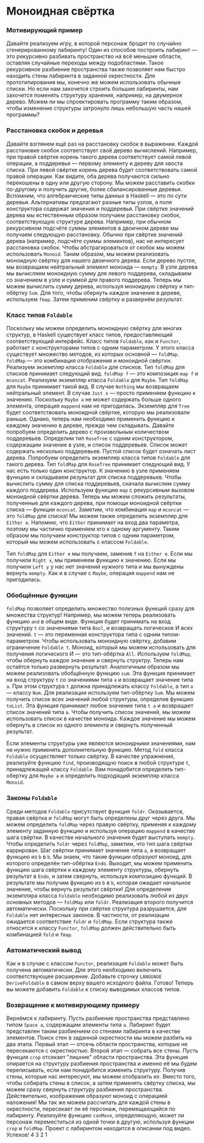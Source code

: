 Моноидная свёртка
===

### Мотивирующий пример

Давайте реализуем игру, в которой персонаж бродит по случайно сгенерированному лабиринту!
Один из способов построить лабиринт — это рекурсивно разбивать пространство на всё меньшие области,                           оставляя случайные переходы между подобластями.
Такое рекурсивное разбиение пространства также позволяет нам быстро находить стены лабиринта в заданной окрестности.
Для прототипирования мы, конечно же можем использовать обычные списки.
Но если нам захочется строить большие лабиринты, нам захочется поменять структуру хранения, например, на двумерное дерево.
Можем ли мы спроектировать программу таким образом, чтобы изменение структуры затронуло лишь небольшую часть нашей программы?

### Расстановка скобок и деревья

Давайте взглянем ещё раз на расстановку скобок в выражении.
Каждой расстановке скобок соответствует своё дерево вычислений.
Например, при правой свёртке корень такого дерева соответствует самой левой операции, а поддеревья —
первому элементу и дереву для хвоста списка.
При левой свёртке корень дерева будет соответствовать самой правой операции.
Как видите, оба дерева получаются сильно перекошены в одну или другую сторону.
Мы можем расставить скобки по-другому и получить другие, более сбалансированные деревья.
Вспомним, что алгебраические типы данных в Haskell — это по сути деревья.
Альтернативы предлагают разные типы узлов, а поля конструктора содержат значения и поддеревья.
При свёртке значений дерева мы естественным образом получаем расстановку скобок, соответствующую структуре дерева.
Например, при обычном рекурсивном подсчёте суммы элементов в двоичном дереве мы получаем следующую расстановку.
Обычно при свёртке значений дерева (например, подсчёте суммы элементов), нас не интересует расстановка скобок.
Чтобы абстрагироваться от скобок мы можем использовать `Monoid`.
Таким образом, мы можем реализовать моноидную свёртку для нашего двоичного дерева.
Если дерево пустое, мы возвращаем нейтральный элемент моноида — `mempty`.
В узле дерева мы вычисляем моноидную сумму для левого поддерева, складываем со значением в узле и суммой для правого поддерева.
Теперь мы можем вычислить сумму дерева, используя моноидную свёртку и тип-обёртку `Sum`.
Для того, чтобы обернуть каждое значение в дереве, используем `fmap`.
Затем применим свёртку и развернём результат.

### Класс типов `Foldable`

Поскольку мы можем определить моноидную свёртку для многих структур, в Haskell существует класс типов, предоставляющий соответствующий интерфейс.
Класс типов `Foldable`, как и `Functor`, работает с конструкторами типов с одним параметром.
У этого класса существует множество методов, из которых основной — `foldMap`.
`foldMap` — это комбинация отображения и моноидной свёртки.
Реализуем экземпляр класса `Foldable` для списков. Тип `foldMap` для списков принимает следующий вид.
`foldMap f` — это композиция `map f` и `mconcat`.
Реализуем экземпляр класса `Foldable` для `Maybe`. Тип `foldMap` для `Maybe` принимает такой вид.
В случае `Nothing` мы возвращаем нейтральный элемент.
В случае `Just x` — просто применяем функцию к значению.
Поскольку `Maybe a` не может содержать больше одного элемента, операция `mappend` нам не пригодилась.
Экземпляр для `Tree` будет соответствовать моноидной свёртке, которую мы реализовали раньше.
Однако, теперь нам необходимо применить функцию к каждому значению в дереве, прежде чем складывать.
Давайте попробуем определить дерево с произвольным количеством поддеревьев.
Определим тип `RoseTree` с одним конструктором, содержащим значение в узле, и список поддеревьев.
Список может содержать несколько поддеревьев. Пустой список будет означать лист дерева.
Попробуем определить экземпляр класса типов `Foldable` для такого дерева.
Тип `foldMap` для `RoseTree` принимает следующий вид.
У нас есть только один конструктор.
К значению в узле применяем функцию и складываем результат для списка поддеревьев.
Чтобы вычислить сумму для списка поддеревьев, сначала вычислим сумму каждого поддерева.
Используем функцию `map` с рекурсивным вызовом моноидной свёртки дерева.
Теперь мы можем сложить результаты, полученные для каждого дерева, при помощи моноидной свёртки списка — функции `mconcat`.
Заметим, что комбинация `map` и `mconcat` — это `foldMap` для списка!
Мы можем также определить экземпляр для `Either e`.
Напомню, что `Either` принимает на вход два параметра, поэтому мы частично применяем его к одному аргументу.
Таким образом мы получаем конструктор типов с одним параметром, который мы можем использовать с классом `Foldable`.

Тип `foldMap` для `Either e` мы получаем, заменив `f` на `Either e`.
Если мы получили `Right x`, мы применяем функцию к значению.
Если мы получили `Left y` у нас нет значений нужного типа и мы вынуждены вернуть `mempty`.
Как и в случае с `Maybe`, операция `mappend` нам не пригодилась.

### Обобщённые функции

`foldMap` позволяет определить множество полезных функций сразу для множества структур!
Например, мы можем теперь реализовать функцию `and` в общем виде.
Функция будет принимать на вход структуру `t` со значениями типа `Bool`, и возвращать логическое И всех значений.
`t` — это переменная конструктора типа с одним типом-параметром.
Чтобы использовать моноидную свёртку, добавим ограничение `Foldable t`.
Моноид, который мы можем использовать для получения логического И — это тип-обёртка `All`.
Используем `foldMap`, чтобы обернуть каждое значение и свернуть структру.
Теперь нам остаётся только развернуть результат.
Аналогичным образом мы можем реализовать обобщённую функцию `sum`.
Эта функция принимает на вход структуру `t` со значениями типа `a` и возвращает значение типа `a`.
При этом структура `t` должна принадлежать классу `Foldable`,                   а тип `a` — классу `Num`.
Для реализации используем тип-обёртку `Sum`.
Мы можем получить список всех значений любой структуры, определив функцию `toList`.
Эта функция принимает любое значение типа `t a` и возвращает список значений типа `a`.
Чтобы получить список значений, мы можем использовать список в качестве моноида.
Каждое значение мы можем обернуть в список из одного элемента и свернуть полученный результат.

Если элементы структуры уже являются моноидными значениями, нам не нужно применять дополнительную функцию.
Метод `fold` класса `Foldable` осуществляет только свёртку.
В качестве упражнения, реализуйте функцию `find`, производящую поиск в любой структуре `t`, принадлежащей классу `Foldable`.
Вам понадобится определить тип-обертку для `Maybe a` и определить подходящий экземпляр класса `Monoid`.

### Законы `Foldable`

Среди методов `Foldable` присутствует функция `foldr`.
Оказывается, правая свёртка и `foldMap` могут   быть  определены  друг  через друга.
Мы можем определить `foldMap` через правую свёртку, применяя к каждому элементу заданную функцию
и используя операцию `mappend` в качестве шага свёртки.
В качестве начального значения будет выступать `mempty`.
Чтобы определить `foldr` через `foldMap`, заметим, что тип шага свёртки каррирован.
Шаг свёртки принимает значение типа `a`, а возвращает функцию из `b` в `b`.
Мы знаем, что такие функции образуют моноид, для которого определён тип-обёртка `Endo`.
Выходит, мы можем применить функцию шага свёртки к каждому элементу структуры, обернуть результат в `Endo`, и затем свернуть, используя композицию функций. В результате мы получим функцию из `b` в `b`, которая ожидает начальное значение, чтобы вернуть результат свёртки!
Для определения экземпляра класса `Foldable` необходимо реализовать любой из двух основных методов — `foldMap` или `foldr`. Реализация второго получится автоматически.
Поскольку при свёртке структура разрушается, для `Foldable` нет интересных законов.
В частности, от реализации ожидается соответствие `foldr` и `foldMap`.
Если структура также относится к классу `Functor`, `foldMap` должен действительно быть комбинацией `fold` и `fmap`.

### Автоматический вывод

Как и в случае с классом `Functor`, реализация `Foldable` может быть получена автоматически.
Для этого необходимо включить соответствующее расширение.
Добавьте строчку `LANGUAGE DeriveFoldable` в самом верху вашего исходного файла.
Готово! Теперь вы можете добавить `Foldable` к списку выводимых классов типов.

### Возвращение к мотивирующему примеру

Вернёмся к лабиринту.
Пусть разбиение пространства представлено типом `Space a`, содержащим элементы типа `a`.
Лабиринт будет представлен таким разбиением со стенами лабиринта в качестве элементов.
Поиск стен в заданной окрестности мы можем разбить на два этапа.
Первый этап — отсечь области пространства, которые не пересекаются с окрестностью.
Второй этап — собрать все стены.
Пусть функция `crop` отсекает "лишние" области пространства.
Эта функция опирается на структуру разбиения пространства и именно её мы будем переписывать, если нам понадобится изменить структуру.
Получив стены, которые нас интересуют, мы можем отобразить их.
Вместо того, чтобы собирать стены в список, а затем применять свёртку списка, мы можем сразу свернуть структуру разбиения пространства.
Действительно, изображения образуют моноид с операцией наложения!
Мы так же можем рассчитать для каждой стены в окрестности, пересекает ли её персонаж, перемещающийся по лабиринту.
Реализуйте функцию `canMove`, определяющую, может ли персонаж переместиться из одной точки в другую, используя функции `crop` и `foldMap`.
Проект с лабиринтом находится в описании под видео.
Успехов!
4
3
2
1
